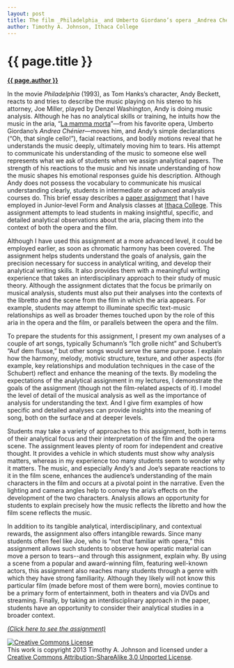 ```yaml
---
layout: post
title: The film _Philadelphia_ and Umberto Giordano’s opera _Andrea Chénier_&#58; A Contextual Approach to Analytical Writing
author: Timothy A. Johnson, Ithaca College
---
```


{{ page.title }}
================

[**{{ page.author }}**](http://faculty.ithaca.edu/tjohnson/)

In the movie _Philadelphia_ (1993), as Tom Hanks’s character, Andy Beckett, reacts to and tries to describe the music playing on his stereo to his attorney, Joe Miller, played by Denzel Washington, Andy is doing music analysis. Although he has no analytical skills or training, he intuits how the music in the aria, “[La mamma morta](http://www.youtube.com/watch?v=ojKKCRLEdYM)”—from his favorite opera, Umberto Giordano’s _Andrea Chénier_—moves him, and Andy’s simple declarations (“Oh, that single cello!”), facial reactions, and bodily motions reveal that he understands the music deeply, ultimately moving him to tears. His attempt to communicate his understanding of the music to someone else well represents what we ask of students when we assign analytical papers. The strength of his reactions to the music and his innate understanding of how the music shapes his emotional responses guide his description. Although Andy does not possess the vocabulary to communicate his musical understanding clearly, students in intermediate or advanced analysis courses do. This brief essay describes a [paper assignment](johnson-appendix01.html) that I have employed in Junior-level Form and Analysis classes at [Ithaca College](http://www.ithaca.edu/music/). This assignment attempts to lead students in making insightful, specific, and detailed analytical observations about the aria, placing them into the context of both the opera and the film.

Although I have used this assignment at a more advanced level, it could be employed earlier, as soon as chromatic harmony has been covered. The assignment helps students understand the goals of analysis, gain the precision necessary for success in analytical writing, and develop their analytical writing skills. It also provides them with a meaningful writing experience that takes an interdisciplinary approach to their study of music theory. Although the assignment dictates that the focus be primarily on musical analysis, students must also put their analyses into the contexts of the libretto and the scene from the film in which the aria appears. For example, students may attempt to illuminate specific text-music relationships as well as broader themes touched upon by the role of this aria in the opera and the film, or parallels between the opera and the film.

To prepare the students for this assignment, I present my own analyses of a couple of art songs, typically Schumann’s “Ich grolle nicht” and Schubert’s “Auf dem flusse,” but other songs would serve the same purpose. I explain how the harmony, melody, motivic structure, texture, and other aspects (for example, key relationships and modulation techniques in the case of the Schubert) reflect and enhance the meaning of the texts. By modeling the expectations of the analytical assignment in my lectures, I demonstrate the goals of the assignment (though not the film-related aspects of it). I model the level of detail of the musical analysis as well as the importance of analysis for understanding the text. And I give firm examples of how specific and detailed analyses can provide insights into the meaning of song, both on the surface and at deeper levels.

Students may take a variety of approaches to this assignment, both in terms of their analytical focus and their interpretation of the film and the opera scene. The assignment leaves plenty of room for independent and creative thought. It provides a vehicle in which students must show why analysis matters, whereas in my experience too many students seem to wonder why it matters. The music, and especially Andy’s and Joe’s separate reactions to it in the film scene, enhances the audience’s understanding of the main characters in the film and occurs at a pivotal point in the narrative. Even the lighting and camera angles help to convey the aria’s effects on the development of the two characters. Analysis allows an opportunity for students to explain precisely how the music reflects the libretto and how the film scene reflects the music.

In addition to its tangible analytical, interdisciplinary, and contextual rewards, the assignment also offers intangible rewards. Since many students often feel like Joe, who is “not that familiar with opera,” this assignment allows such students to observe how operatic material can move a person to tears--and through this assignment, explain why. By using a scene from a popular and award-winning film, featuring well-known actors, this assignment also reaches many students through a genre with which they have strong familiarity. Although they likely will not know this particular film (made before most of them were born), movies continue to be a primary form of entertainment, both in theaters and via DVDs and streaming. Finally, by taking an interdisciplinary approach in the paper, students have an opportunity to consider their analytical studies in a broader context.

[_(Click here to see the assignment)_](johnson-appendix01.html)

<a rel="license" href="http://creativecommons.org/licenses/by-sa/3.0/"><img alt="Creative Commons License" style="border-width:0" src="http://i.creativecommons.org/l/by-sa/3.0/88x31.png" /></a><br />This work is copyright 2013 Timothy A. Johnson and licensed under a <a rel="license" href="http://creativecommons.org/licenses/by-sa/3.0/">Creative Commons Attribution-ShareAlike 3.0 Unported License</a>.


